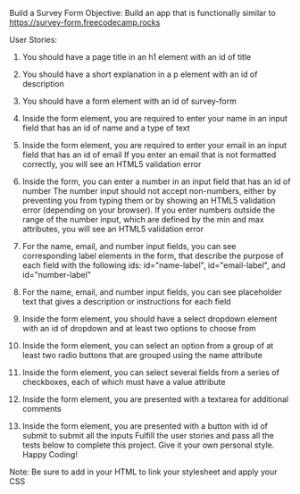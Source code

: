 Build a Survey Form
Objective: Build an app that is functionally similar to https://survey-form.freecodecamp.rocks

User Stories:

1. You should have a page title in an h1 element with an id of title
2. You should have a short explanation in a p element with an id of description
3. You should have a form element with an id of survey-form
4. Inside the form element, you are required to enter your name in an input field that has an id of name and a type of text
5. Inside the form element, you are required to enter your email in an input field that has an id of email
If you enter an email that is not formatted correctly, you will see an HTML5 validation error
6. Inside the form, you can enter a number in an input field that has an id of number
The number input should not accept non-numbers, either by preventing you from typing them or by showing an HTML5 validation error (depending on your browser).
If you enter numbers outside the range of the number input, which are defined by the min and max attributes, you will see an HTML5 validation error

7. For the name, email, and number input fields, you can see corresponding label elements in the form, that describe the purpose of each field with the following ids: id="name-label", id="email-label", and id="number-label"

8. For the name, email, and number input fields, you can see placeholder text that gives a description or instructions for each field

9. Inside the form element, you should have a select dropdown element with an id of dropdown and at least two options to choose from

10. Inside the form element, you can select an option from a group of at least two radio buttons that are grouped using the name attribute

10. Inside the form element, you can select several fields from a series of checkboxes, each of which must have a value attribute

11. Inside the form element, you are presented with a textarea for additional comments

12. Inside the form element, you are presented with a button with id of submit to submit all the inputs
Fulfill the user stories and pass all the tests below to complete this project. Give it your own personal style. Happy Coding!

Note: Be sure to add <link rel="stylesheet" href="styles.css"> in your HTML to link your stylesheet and apply your CSS